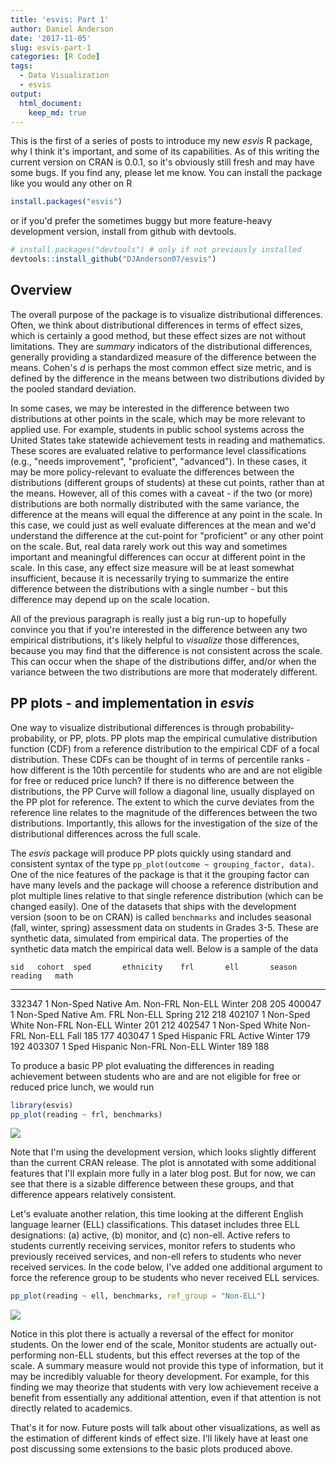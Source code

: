 ```yaml
---
title: 'esvis: Part 1'
author: Daniel Anderson
date: '2017-11-05'
slug: esvis-part-1
categories: [R Code]
tags:
  - Data Visualization
  - esvis
output: 
  html_document:
    keep_md: true
---
```




This is the first of a series of posts to introduce my new *esvis* R package,
why I think it's important, and some of its capabilities. As of this writing
the current version on CRAN is 0.0.1, so it's obviously still fresh and may
have some bugs. If you find any, please let me know. You can install the package
like you would any other on R


```r
install.packages("esvis")
```

or if you'd prefer the sometimes buggy but more feature-heavy development 
version, install from github with devtools. 


```r
# install.packages("devtools") # only if not previously installed
devtools::install_github("DJAnderson07/esvis")
```

## Overview
The overall purpose of the package is to visualize distributional differences.
Often, we think about distributional differences in terms of effect sizes, which
is certainly a good method, but these effect sizes are not without limitations.
They are *summary* indicators of the distributional differences, generally 
providing a standardized measure of the difference between the means. Cohen's 
*d* is perhaps the most common effect size metric, and is defined by the 
difference in the means between two distributions divided by the pooled standard 
deviation. 

In some cases, we may be interested in the difference between two 
distributions at other points in the scale, which may be more relevant to 
applied use. For example, students in public school systems across the United
States take statewide achievement tests in reading and mathematics. These scores 
are evaluated relative to performance
level classifications (e.g., "needs improvement", "proficient", "advanced"). In
these cases, it may be more policy-relevant to evaluate the differences between
the distributions (different groups of students) at these cut points, rather 
than at the means. However, all of this comes with a caveat - if the two (or 
more) distributions are both normally distributed with the same variance, the 
difference at the means will equal the difference at any point in the scale. In 
this case, we could just as well evaluate differences at the mean and we'd 
understand the  difference at the cut-point for "proficient" or any other point
on the scale. But, real data rarely work out this way and sometimes important
and meaningful differences can occur at different point in the scale. In this
case, any effect size measure will be at least somewhat insufficient, because
it is necessarily trying to summarize the entire difference between the 
distributions with a single number - but this difference may depend up on the
scale location.

All of the previous paragraph is really just a big run-up to hopefully convince
you that if you're interested in the difference between any two empirical 
distributions, it's likely helpful to *visualize* those differences, because you
may find that the difference is not consistent across the scale. This can occur
when the shape of the distributions differ, and/or when the variance between the
two distributions are more that moderately different.

## PP plots - and implementation in *esvis*
One way to visualize distributional differences is through 
probability-probability, or PP, plots. PP plots map the empirical cumulative
distribution function (CDF) from a reference distribution to the empirical CDF
of a focal distribution. These CDFs can be thought of in terms of percentile 
ranks - how different is the 10th percentile for students who are and are not
eligible for free or reduced price lunch? If there is no difference between the
distributions, the PP Curve will follow a diagonal line, usually displayed on 
the PP plot for reference. The extent to which the curve deviates from the 
reference line relates to the magnitude of the differences between the two 
distributions. Importantly, this allows for the investigation of the size of
the distributional differences across the full scale.

The *esvis* package will produce PP plots quickly using standard and consistent
syntax of the type `pp_plot(outcome ~ grouping_factor, data)`. One of the nice
features of the package is that it the grouping factor can have many levels and
the package will choose a reference distribution and plot multiple lines 
relative to that single reference distribution (which can be changed easily).
One of the datasets that ships with the development version (soon to be on CRAN)
is called `benchmarks` and includes seasonal (fall, winter, spring) assessment
data on students in Grades 3-5. These are synthetic data, simulated from 
empirical data. The properties of the synthetic data match the empirical data 
well. Below is a sample of the data


    sid   cohort  sped       ethnicity    frl       ell       season    reading   math
-------  -------  ---------  -----------  --------  --------  -------  --------  -----
 332347        1  Non-Sped   Native Am.   Non-FRL   Non-ELL   Winter        208    205
 400047        1  Non-Sped   Native Am.   FRL       Non-ELL   Spring        212    218
 402107        1  Non-Sped   White        Non-FRL   Non-ELL   Winter        201    212
 402547        1  Non-Sped   White        Non-FRL   Non-ELL   Fall          185    177
 403047        1  Sped       Hispanic     FRL       Active    Winter        179    192
 403307        1  Sped       Hispanic     Non-FRL   Non-ELL   Winter        189    188

To produce a basic PP plot evaluating the differences in reading achievement
between students who are and are not eligible for free or reduced price lunch,
we would run


```r
library(esvis)
pp_plot(reading ~ frl, benchmarks)
```

![](../2017-11-05-esvis-part-1_files/figure-html/pp_plot_frl-1.png)<!-- -->

Note that I'm using the development version, which looks slightly different
than the current CRAN release. The plot is annotated with some additional 
features that I'll explain more fully in a later blog post. But for now,
we can see that there is a sizable difference between these groups, and
that difference appears relatively consistent.

Let's evaluate another relation, this time looking at the different English 
language learner (ELL) classifications. This dataset includes three ELL 
designations: (a) active, (b) monitor, and (c) non-ell. Active refers to 
students currently receiving services, monitor refers to students who previously
received services, and non-ell refers to students who never received services. 
In the code below, I've added one additional argument to force the reference
group to be students who never received ELL services.


```r
pp_plot(reading ~ ell, benchmarks, ref_group = "Non-ELL")
```

![](../2017-11-05-esvis-part-1_files/figure-html/pp_plot_ell-1.png)<!-- -->

Notice in this plot there is actually a reversal of the effect for monitor 
students. On the lower end of the scale, Monitor students are actually 
out-performing non-ELL students, but this effect reverses at the top of the 
scale. A summary measure would not provide this type of information, but it
may be incredibly valuable for theory development. For example, for this finding
we may theorize that students with very low achievement receive a benefit from
essentially any additional attention, even if that attention is not directly
related to academics.

That's it for now. Future posts will talk about other visualizations, as well
as the estimation of different kinds of effect size. I'll likely have at least
one post discussing some extensions to the basic plots produced above.
